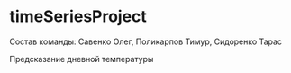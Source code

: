 # timeSeriesProject
Состав команды: Савенко Олег, Поликарпов Тимур, Сидоренко Тарас

Предсказание дневной температуры

